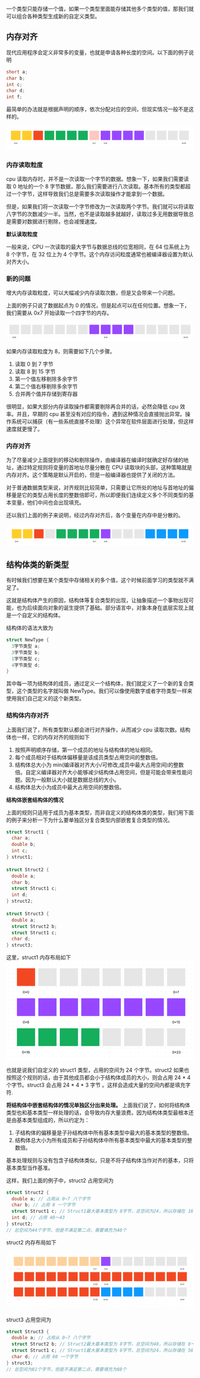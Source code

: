 一个类型只能存储一个值，如果一个类型里面能存储其他多个类型的值，那我们就可以组合各种类型生成新的自定义类型。

## 内存对齐

现代应用程序会定义非常多的变量，也就是申请各种长度的空间。以下面的例子说明

```c
short a;
char b;
int c;
char d;
int f;
```

最简单的办法就是根据声明的顺序，依次分配对应的空间，但现实情况一般不是这样的。

![变量声明](./assets/align1.png)

### 内存读取粒度

cpu 读取内存时，并不是一次读取一个字节的数据。想象一下，如果我们需要读取 0 地址的一个 8 字节数据，那么我们需要进行八次读取。基本所有的类型都超过一个字节，这样导致我们总是需要多次读取操作才能拿到一个数据。

但是，如果我们将一次读取一个字节修改为一次读取两个字节。我们就可以将读取八字节的次数减少一半。当然，也不是读取越多就越好，读取过多无用数据导致总是需要对数据进行剔除，也会减慢速度。

**默认读取粒度**

一般来说，CPU 一次读取的最大字节与数据总线的位宽相同，在 64 位系统上为 8 个字节，在 32 位上为 4 个字节。这个内存访问粒度通常也被编译器设置为默认对齐大小。

### 新的问题

增大内存读取粒度，可以大幅减少内存读取次数，但是又会带来一个问题。

上面的例子只说了数据起点为 0 的情况，但是起点可以在任何位置。想象一下，我们需要从 0x7 开始读取一个四字节的内存。

![未对齐内存](./assets/align-shift.png)

如果内存读取粒度为 8，则需要如下几个步骤。

1. 读取 0 到 7 字节
2. 读取 8 到 15 字节
3. 第一个值左移剔除多余字节
4. 第二个值右移剔除多余字节
5. 合并两个值并存储到寄存器

很明显，如果大部分内存读取操作都需要剔除再合并的话，必然会降低 cpu 效率。并且，早期的 cpu 甚至没有对应的指令，遇到这种情况会直接抛出异常。操作系统可以捕获（有一些系统直接不处理）这个异常在软件层面进行处理，但这样速度就更慢了。

### 内存对齐

为了尽量减少上面提到的移动和剔除操作，由编译器在编译时就确定好存储的地址，通过特定规则将变量的首地址尽量分散在 CPU 读取块的头部，这种策略就是内存对齐。这个策略是默认开启的，但是一般编译器也提供了关闭的方法。

对于普通数据类型来说，对齐规则比较简单，只需要让它所处的地址与首地址的偏移量是它的类型占用长度的整数倍即可，所以即便我们连续定义多个不同类型的基本变量，他们中间也会出现填充。

还以我们上面的例子来说明，经过内存对齐后，各个变量在内存中是分散的。

![变量对齐](./assets/align2.png)

## 结构体类的新类型

有时候我们想要在某个类型中存储相关的多个值，这个时候前面学习的类型就不满足了。

这就是结构体产生的原因，结构体等复合类型的出现，让抽象描述一个事物出现可能，也为后续面向对象的诞生提供了基础。部分语言中，对象本身在底层实现上就是一个自定义的结构体。

结构体的语法大致为

```c
struct NewType {
  3字节类型 a;
  3字节类型 b;
  1字节类型 c;
  4字节类型 d;
}
```

其中每一项为结构体的成员，通过定义一个结构体，我们就定义了一个新的复合类型，这个类型的名字就叫做 NewType。我们可以像使用数字或者字符类型一样来使用我们自己定义的这个新类型。

### 结构体内存对齐

上面我们说了，所有类型默认都会进行对齐操作，从而减少 cpu 读取次数。结构体也一样，它的内存对齐的规则如下

1. 按照声明顺序存储，第一个成员的地址与结构体的地址相同。
2. 每个成员相对于结构体偏移量是该成员类型占用空间的整数倍。
3. 结构体总大小为 min(编译器对齐大小/可修改,成员中最大占用空间)的整数倍。自定义编译器对齐大小能够减少结构体占用空间，但是可能会带来性能问题。因为一般默认大小就是数据总线的大小。
4. 结构体总大小为成员中最大占用空间的整数倍。

**结构体嵌套结构体的情况**

上面的规则只适用于成员为基本类型，而非自定义的结构体类的类型，我们用下面的例子来分析一下为什么要单独区分复合类型内部嵌套复合类型的情况。

```c
struct Struct1 {
  char a;
  double b;
  int c;
} struct1;

struct Struct2 {
  double a;
  char b;
  struct Struct1 c;
  int d;
} struct2;

struct Struct3 {
  double a;
  struct Struct2 b;
  struct Struct1 c;
  char d;
} struct3;
```

这里，struct1 内存布局如下
![结构体1](./assets/struct1.png)

也就是说我们自定义的 struct1 类型，占用的空间为 24 个字节。struct2 如果也按照这个规则的话，由于其他成员都会小于结构体成员的大小，则会占用 24 \* 4 个字节。struct3 会占用 24 \* 4 \* 3 字节 。这样会造成大量的空间内都是填充字符.

**将结构体中嵌套结构体的情况单独区分出来处理。**
上面我们说了，如何将结构体类型也和基本类型一样处理的话，会导致内存大量浪费。因为结构体类型最根本还是由基本类型组成的，所以约定为：

1. 子结构体的偏移量是子孙结构体中所有基本类型中最大的基本类型的整数倍。
2. 结构体总大小为所有成员和子孙结构体中所有基本类型中最大的基本类型的整数倍。

基本处理规则与没有包含子结构体类似，只是不将子结构体当作对齐的基本，只将基本类型当作基准。

这样，我们上面的例子中，struct2 占用空间为

```c
struct Struct2 {
  double a; // 占用从 0~7 八个字节
  char b; // 占用 8 一个字节
  struct Struct1 c; // Struct1最大基本类型为 8字节，总空间为24，所以存储在 16～39
  int d; // 占用 40～43
} struct2;
// 总空间为44个字节，但是不满足第二点，需要填充为48个
```

struct2 内存布局如下

![结构体2](./assets/struct2.png)

struct3 占用空间为

```c
struct Struct3 {
  double a; // 占用从 0~7 八个字节
  struct Struct2 b; // Struct2最大基本类型为 8字节，总空间为48，所以存储在 8～55
  struct Struct1 c; // Struct1最大基本类型为 8字节，总空间为24，所以存储在 56～79
  char d; // 占用 80 一个字节
} struct3;
// 总空间为81个字节，但是不满足第二点，需要填充为88个
```
